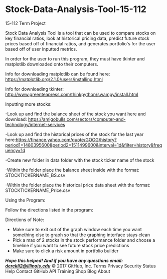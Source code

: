 # Stock-Data-Analysis-Tool-15-112
15-112 Term Project 

Stock Data Analysis Tool is a tool that can be used to compare stocks on key financial ratios, look at historical pricing data, predict future stock prices based off of financial ratios, and generates portfolio's for the user based off of user inputted metrics.

In order for the user to run this program, they must have tkinter and matplotlib downloaded onto their computers. 

Info for downloading matplotlib can be found here: https://matplotlib.org/2.1.0/users/installing.html

Info for downloading tkinter: http://www.greenteapress.com/thinkpython/swampy/install.html

Inputting more stocks:

-Look up and find the balance sheet of the stock you want here and download: https://amigobulls.com/sectors/computer-and-technology/internet-services

-Look up and find the historical prices of the stock for the last year here:https://finance.yahoo.com/quote/GOOG/history?period1=1480395600&period2=1511499600&interval=1d&filter=history&frequency=1d

-Create new folder in data folder with the stock ticker name of the stock

-Within the folder place the balance sheet inside with the format: STOCKTICKERNAME_BS.csv

-Within the folder place the historical price data sheet with the format: STOCKTICKERNAME_Price.csv


Using the Program:

Follow the directions listed in the program:

Directions of Note:

- Make sure to exit out of the graph window each time you want something else to graph so that the graphing interface stays clean
- Pick a max of 2 stocks in the stock performance folder and choose a timeline if you want to see future stock price predictions
- Make sure to click a risk amount in portfolio builder

***Hope this helped! And if you have any questions email: derekli2@illinois.edu***
© 2017 GitHub, Inc.
Terms
Privacy
Security
Status
Help
Contact GitHub
API
Training
Shop
Blog
About
